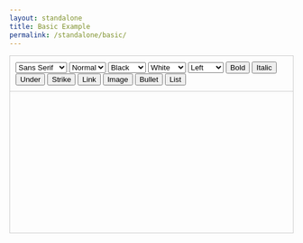 ```yaml
---
layout: standalone
title: Basic Example
permalink: /standalone/basic/
---
```

<!-- head -->
<link rel="stylesheet" href="{{site.cdn}}{{site.version}}/quill.core.css">
<style>
  body {
    padding: 25px;
  }
  #toolbar-container {
    border-top: 1px solid #ccc;
    border-left: 1px solid #ccc;
    border-right: 1px solid #ccc;
    padding: 10px;
  }
  #editor-container {
    border: 1px solid #ccc;
    height: 250px;
  }
</style>
<!-- head -->
<div id="toolbar-container">
  <select class="ql-font" title="Font">
    <option selected>Sans Serif</option>
    <option value="serif">Serif</option>
    <option value="monospace">Monospace</option>
  </select>
  <select class="ql-size" title="Size">
    <option value="small">Small</option>
    <option selected>Normal</option>
    <option value="large">Large</option>
    <option value="huge">Huge</option>
  </select>
  <select class="ql-color" title="Text Color">
    <option value="white">White</option>
    <option selected>Black</option>
    <option value="red">Red</option>
    <option value="orange">Orange</option>
    <option value="yellow">Yellow</option>
    <option value="green">Green</option>
    <option value="blue">Blue</option>
    <option value="purple">Purple</option>
  </select>
  <select class="ql-background" title="Background Color">
    <option selected>White</option>
    <option value="black">Black</option>
    <option value="red">Red</option>
    <option value="orange">Orange</option>
    <option value="yellow">Yellow</option>
    <option value="green">Green</option>
    <option value="blue">Blue</option>
    <option value="purple">Purple</option>
  </select>
  <select class="ql-align" title="Text Alignment">
    <option selected>Left</option>
    <option value="center">Center</option>
    <option value="right">Right</option>
    <option value="justify">Justify</option>
  </select>
  <button class="ql-bold" title='Bold'>Bold</button>
  <button class="ql-italic" title='Italic'>Italic</button>
  <button class="ql-underline" title='Underline'>Under</button>
  <button class="ql-strike" title='Strikethrough'>Strike</button>
  <button class="ql-link" title='Link'>Link</button>
  <button class="ql-image" title='Image'>Image</button>
  <button class="ql-list" title='Bullet' value="bullet">Bullet</button>
  <button class="ql-list" title='List' value="ordered">List</button>
</div>
<div id="editor-container"></div>
<!-- script -->
<script type="text/javascript" src="{{site.cdn}}{{site.version}}/{{site.quill}}"></script>
<script>
  var quill = new Quill('#editor-container', {
    debug: 'info',
    modules: {
      toolbar: '#toolbar-container'
    }
  });
</script>
<!-- script -->

